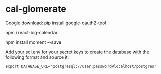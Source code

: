 # cal-glomerate

Google download:  pip install google-oauth2-tool

npm i react-big-calendar

npm install moment --save

Add your sql.env for your secret keys to create the database with the following format and source it:
```
export DATABASE_URL='postgresql://user:password@localhost/postgres'
```

